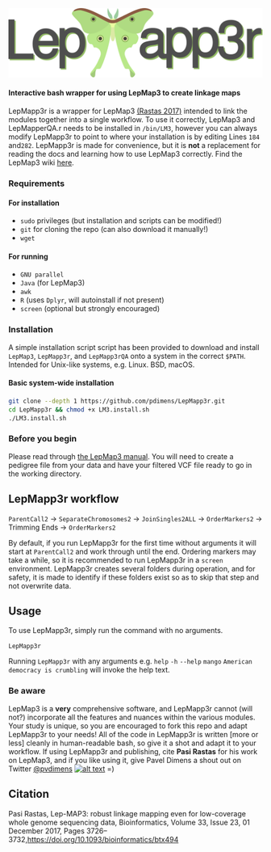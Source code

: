 ![LepMapp3r](https://github.com/pdimens/LepMapp3r/blob/master/LepMapp3r.png)
#### Interactive bash wrapper for using LepMap3 to create linkage maps
LepMapp3r is a wrapper for LepMap3 [(Rastas 2017)](https://academic.oup.com/bioinformatics/article/33/23/3726/4061277) intended to link the modules together into a single workflow. To use it correctly, LepMap3 and LepMapperQA.r needs to be installed in `/bin/LM3`, however you can always modify LepMapp3r to point to where your installation is by editing Lines `184` and`282`. LepMapp3r is made for convenience, but it is **not** a replacement for reading the docs and learning how to use LepMap3 correctly. Find the LepMap3 wiki [here](https://sourceforge.net/p/lep-map3/wiki/LM3%20Home/#lep-map3-documentation).

### Requirements
#### For installation
- `sudo` privileges (but installation and scripts can be modified!)
- `git` for cloning the repo (can also download it manually!)
- `wget`

#### For running
- `GNU parallel`
- `Java` (for LepMap3)
- `awk`
- `R` (uses `Dplyr`, will autoinstall if not present)
- `screen` (optional but strongly encouraged)

### Installation
A simple installation script script has been provided to download and install `LepMap3`, `LepMapp3r`, and `LepMapp3rQA` onto a system in the correct `$PATH`. Intended for Unix-like systems, e.g. Linux. BSD, macOS.



#### Basic system-wide installation
```bash
git clone --depth 1 https://github.com/pdimens/LepMapp3r.git
cd LepMapp3r && chmod +x LM3.install.sh
./LM3.install.sh
```

### Before you begin
Please read through [the LepMap3 manual](https://sourceforge.net/p/lep-map3/wiki/LM3%20Home/#lep-map3-documentation). You will need to create a pedigree file from your data and have your filtered VCF file ready to go in the working directory.

## LepMapp3r workflow
`ParentCall2` -> `SeparateChromosomes2` -> `JoinSingles2ALL` -> `OrderMarkers2` -> Trimming Ends -> `OrderMarkers2`

By default, if you run LepMapp3r for the first time without arguments it will start at `ParentCall2` and work through until the end. Ordering markers may take a while, so it is recommended to run LepMapp3r in a `screen` environment. LepMapp3r creates several folders during operation, and for safety, it is made to identify if these folders exist so as to skip that step and not overwrite data. 

## Usage
To use LepMapp3r, simply run the command with no arguments.
```
LepMapp3r
```
Running `LepMapp3r` with any arguments e.g. `help` `-h` `--help` `mango` `American democracy is crumbling` will invoke the help text.

### Be aware
LepMap3 is a **very** comprehensive software, and LepMapp3r cannot (will not?) incorporate all the features and nuances within the various modules. Your study is unique, so you are encouraged to fork this repo and adapt LepMapp3r to your needs! All of the code in LepMapp3r is written [more or less] cleanly in human-readable bash, so give it a shot and adapt it to your workflow. If using LepMapp3r and publishing, cite **Pasi Rastas** for his work on LepMap3, and if you like using it, give Pavel Dimens a shout out on Twitter [@pvdimens](https://twitter.com/PVDimens) [![alt text](http://i.imgur.com/wWzX9uB.png)](https://twitter.com/PVDimens)  =)

## Citation
Pasi Rastas, Lep-MAP3: robust linkage mapping even for low-coverage whole genome sequencing data, Bioinformatics, Volume 33, Issue 23, 01 December 2017, Pages 3726–3732,https://doi.org/10.1093/bioinformatics/btx494
